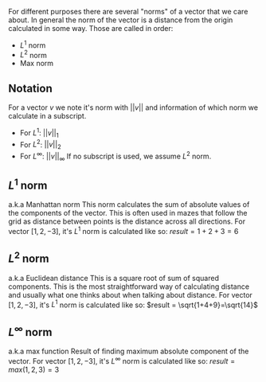For different purposes there are several "norms" of a vector that we care about. 
In general the norm of the vector is a distance from the origin calculated in some way. 
Those are called in order:
- $L^{1}$ norm
- $L^{2}$ norm
- Max norm

## Notation
For a vector $v$ we note it's norm with $||v||$ and information of which norm we calculate in a subscript.
- For $L^1$: $||v||_1$
- For $L^2$: $||v||_2$
- For $L^\infty$: $||v||_\infty$
If no subscript is used, we assume $L^2$ norm.

## $L^1$ norm
a.k.a Manhattan norm
This norm calculates the sum of absolute values of the components of the vector.
This is often used in mazes that follow the grid as distance between points is the distance across all directions.
For vector $[1,2,-3]$, it's $L^1$ norm is calculated like so: $result = 1+2+3=6$ 

## $L^{2}$ norm
a.k.a Euclidean distance
This is a square root of sum of squared components.
This is the most straightforward way of calculating distance and usually what one thinks about when talking about distance.
For vector $[1,2,-3]$, it's $L^1$ norm is calculated like so: $result = \sqrt{1+4+9}=\sqrt{14}$ 

## $L^\infty$ norm
a.k.a max function
Result of finding maximum absolute component of the vector.
For vector $[1,2,-3]$, it's $L^\infty$ norm is calculated like so: $result = max(1,2,3)=3$ 
